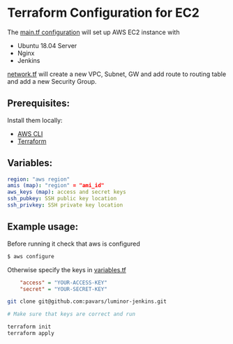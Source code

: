 # Terraform Configuration for EC2

The [main.tf configuration](./main.tf) will set up AWS EC2 instance with

* Ubuntu 18.04 Server
* Nginx
* Jenkins

[network.tf](./network.tf) will create a new VPC, Subnet, GW and add route to routing table and add a new Security Group.


## Prerequisites:

Install them locally:

* [AWS CLI](https://aws.amazon.com/cli/)
* [Terraform](https://www.terraform.io/downloads.html)


## Variables:
```yaml
region: "aws region"
amis (map): "region" = "ami_id"
aws_keys (map): access and secret keys
ssh_pubkey: SSH public key location
ssh_privkey: SSH private key location
```

## Example usage:

Before running it check that aws is configured

```bash
$ aws configure
```

Otherwise specify the keys in [variables.tf](./variables.tf)

```ini
    "access" = "YOUR-ACCESS-KEY"
    "secret" = "YOUR-SECRET-KEY"
```


```bash
git clone git@github.com:pavars/luminor-jenkins.git

# Make sure that keys are correct and run

terraform init
terraform apply

```
